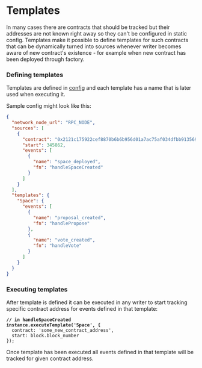 # Templates

In many cases there are contracts that should be tracked but their addresses are not known right away so they can't be configured in static config. Templates make it possible to define templates for such contracts that can be dynamically turned into sources whenever writer becomes aware of new contract's existence - for example when new contract has been deployed through factory.

### Defining templates

Templates are defined in [config](../core-concepts/checkpoint-configuration.md) and each template has a name that is later used when executing it.

Sample config might look like this:

```json
{
  "network_node_url": "RPC_NODE",
  "sources": [
    {
      "contract": "0x2121c175922cef8870b6b6b956d01a7ac75af034dfbb9135698f88644b17ea3",
      "start": 345862,
      "events": [
        {
          "name": "space_deployed",
          "fn": "handleSpaceCreated"
        }
      ]
    }
  ],
  "templates": {
    "Space": {
      "events": [
        {
          "name": "proposal_created",
          "fn": "handlePropose"
        },
        {
          "name": "vote_created",
          "fn": "handleVote"
        }
      ]
    }
  }
}
```

### Executing templates

After template is defined it can be executed in any writer to start tracking specific contract address for events defined in that template:

<pre class="language-typescript"><code class="lang-typescript"><strong>// in handleSpaceCreated
</strong><strong>instance.executeTemplate('Space', {
</strong>  contract: 'some_new_contract_address',
  start: block.block_number
});</code></pre>

Once template has been executed all events defined in that template will be tracked for given contract address.
